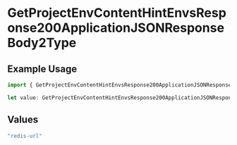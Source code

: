 # GetProjectEnvContentHintEnvsResponse200ApplicationJSONResponseBody2Type

## Example Usage

```typescript
import { GetProjectEnvContentHintEnvsResponse200ApplicationJSONResponseBody2Type } from "@vercel/sdk/models/operations";

let value: GetProjectEnvContentHintEnvsResponse200ApplicationJSONResponseBody2Type = "redis-url";
```

## Values

```typescript
"redis-url"
```
